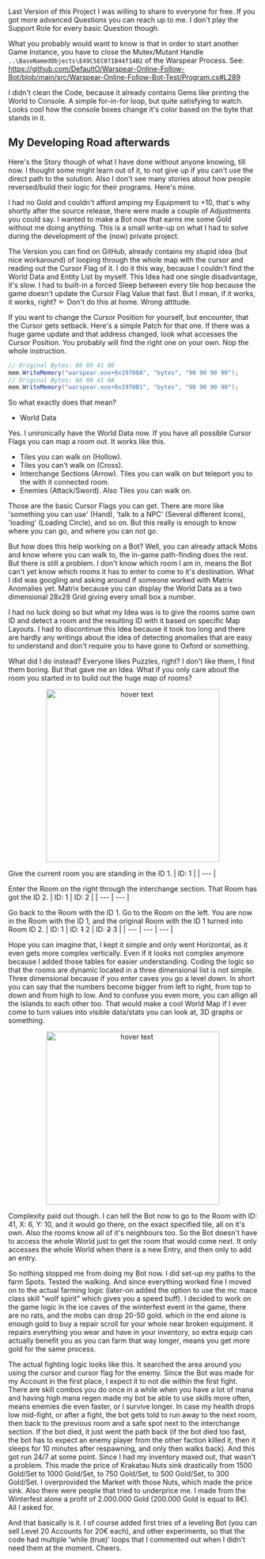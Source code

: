 Last Version of this Project I was willing to share to everyone for free. If you got more advanced Questions you can reach up to me. I don't play the Support Role for every basic Question though.

What you probably would want to know is that in order to start another Game Instance, you have to close the Mutex/Mutant Handle ``..\BaseNamedObjects\E49C5EC071B44f14B2`` of the Warspear Process. See: https://github.com/DefaultO/Warspear-Online-Follow-Bot/blob/main/src/Warspear-Online-Follow-Bot-Test/Program.cs#L289

I didn't clean the Code, because it already contains Gems like printing the World to Console. A simple for-in-for loop, but quite satisfying to watch. Looks cool how the console boxes change it's color based on the byte that stands in it.

## My Developing Road afterwards
Here's the Story though of what I have done without anyone knowing, till now. I thought some might learn out of it, to not give up if you can't use the direct path to the solution. Also I don't see many stories about how people reversed/build their logic for their programs. Here's mine.

I had no Gold and couldn't afford amping my Equipment to +10, that's why shortly after the source release, there were made a couple of Adjustments you could say. I wanted to make a Bot now that earns me some Gold without me doing anything. This is a small write-up on what I had to solve during the development of the (now) private project.

The Version you can find on GitHub, already contains my stupid idea (but nice workaround) of looping through the whole map with the cursor and reading out the Cursor Flag of it. I do it this way, because I couldn't find the World Data and Entity List by myself. This Idea had one single disadvantage, it's slow. I had to built-in a forced Sleep between every tile hop because the game doesn't update the Cursor Flag Value that fast. But I mean, if it works, it works, right? <- Don't do this at home. Wrong attitude.

If you want to change the Cursor Position for yourself, but encounter, that the Cursor gets setback. Here's a simple Patch for that one. If there was a huge game update and that address changed, look what accesses the Cursor Position. You probably will find the right one on your own. Nop the whole instruction.
```csharp
// Original Bytes: 66 89 41 08
mem.WriteMemory("warspear.exe+0x19708A", "bytes", "90 90 90 90");
// Original Bytes: 66 89 41 0A
mem.WriteMemory("warspear.exe+0x1970B1", "bytes", "90 90 90 90");
```

So what exactly does that mean?
- World Data

Yes. I unironically have the World Data now. If you have all possible Cursor Flags you can map a room out. It works like this.
- Tiles you can walk on (Hollow).
- Tiles you can't walk on (Cross).
- Interchange Sections (Arrow). Tiles you can walk on but teleport you to the with it connected room.
- Enemies (Attack/Sword). Also Tiles you can walk on.

Those are the basic Cursor Flags you can get. There are more like 'something you can use' (Hand), 'talk to a NPC' (Several different Icons), 'loading' (Loading Circle), and so on. But this really is enough to know where you can go, and where you can not go.

But how does this help working on a Bot? Well, you can already attack Mobs and know where you can walk to, the in-game path-finding does the rest. But there is still a problem. I don't know which room I am in, means the Bot can't yet know which rooms it has to enter to come to it's destination. What I did was googling and asking around if someone worked with Matrix Anomalies yet. Matrix because you can display the World Data as a two dimensional 28x28 Grid giving every small box a number.

I had no luck doing so but what my Idea was is to give the rooms some own ID and detect a room and the resulting ID with it based on specific Map Layouts. I had to discontinue this Idea because it took too long and there are hardly any writings about the idea of detecting anomalies that are easy to understand and don't require you to have gone to Oxford or something.

What did I do instead? Everyone likes Puzzles, right? I don't like them, I find them boring. But that gave me an Idea. What if you only care about the room you started in to build out the huge map of rooms?

<p align="center">
  <img src="https://i.pinimg.com/originals/bf/54/9a/bf549a0cd4c7f2a062167dfa1209b081.gif" width="350" title="hover text">
</p>

Give the current room you are standing in the ID 1.
| ID: 1    |
| ---      |

Enter the Room on the right through the interchange section. That Room has got the ID 2.
| ID: 1    | ID: 2    |
| ---        | ---          |

Go back to the Room with the ID 1. Go to the Room on the left. You are now in the Room with the ID 1, and the original Room with the ID 1 turned into Room ID 2.
| ID: 1    | ID: ~~1~~ 2   | ID: ~~2~~ 3   |
| ---        | ---          | ---          |

Hope you can imagine that, I kept it simple and only went Horizontal, as it even gets more complex vertically. Even if it looks not complex anymore because I added those tables for easier understanding. Coding the logic so that the rooms are dynamic located in a three dimensional list is not simple. Three dimensional because if you enter caves you go a level down. In short you can say that the numbers become bigger from left to right, from top to down and from high to low. And to confuse you even more, you can allign all the islands to each other too. That would make a cool World Map if I ever come to turn values into visible data/stats you can look at, 3D graphs or something.

<p align="center">
  <img src="https://cdn.dribbble.com/users/846207/screenshots/5645189/isometric_cube_animation.gif" width="350" title="hover text">
</p>

Complexity paid out though. I can tell the Bot now to go to the Room with ID: 41, X: 6, Y: 10, and it would go there, on the exact specified tile, all on it's own. Also the rooms know all of it's neighbours too. So the Bot doesn't have to access the whole World just to get the room that would come next. It only accesses the whole World when there is a new Entry, and then only to add an entry.

So nothing stopped me from doing my Bot now. I did set-up my paths to the farm Spots. Tested the walking. And since everything worked fine I moved on to the actual farming logic (later-on added the option to use the mc mace class skill "wolf spirit" which gives you a speed buff). I decided to work on the game logic in the ice caves of the winterfest event in the game, there are no rats, and the mobs can drop 20-50 gold. which in the end alone is enough gold to buy a repair scroll for your whole near broken equipment. it repairs everything you wear and have in your inventory, so extra equip can actually benefit you as you can farm that way longer, means you get more gold for the same process.

The actual fighting logic looks like this. It searched the area around you using the cursor and cursor flag for the enemy. Since the Bot was made for my Account in the first place, I expect it to not die within the first fight. There are skill combos you do once in a while when you have a lot of mana and having high mana regen made my bot be able to use skills more often, means enemies die even faster, or I survive longer. In case my health drops low mid-fight, or after a fight, the bot gets told to run away to the next room, then back to the previous room and a safe spot next to the interchange section. If the bot died, it just went the path back (if the bot died too fast, the bot has to expect an enemy player from the other faction killed it, then it sleeps for 10 minutes after respawning, and only then walks back). And this got run 24/7 at some point. Since I had my inventory maxed out, that wasn't a problem. This made the price of Krakatau Nuts sink drastically from 1500 Gold/Set to 1000 Gold/Set, to 750 Gold/Set, to 500 Gold/Set, to 300 Gold/Set. I overprovided the Market with those Nuts, which made the price sink. Also there were people that tried to underprice me. I made from the Winterfest alone a profit of 2.000.000 Gold (200.000 Gold is equal to 8€). All I asked for.

And that basically is it. I of course added first tries of a leveling Bot (you can sell Level 20 Accounts for 20€ each), and other experiments, so that the code had multiple 'while (true)' loops that I commented out when I didn't need them at the moment. Cheers.
